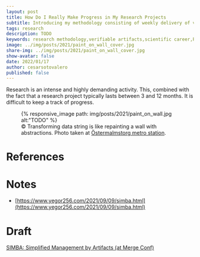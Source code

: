 ```yaml
---
layout: post
title: How Do I Really Make Progress in My Research Projects
subtitle: Introducing my methodology consisting of weekly delivery of verifiable artifacts
tags: research
description: TODO
keywords: research methodology,verifiable artifacts,scientific career,PhD student
image: ../img/posts/2021/paint_on_wall_cover.jpg
share-img: ../img/posts/2021/paint_on_wall_cover.jpg
show-avatar: false
date: 2022/01/17
author: cesarsotovalero
published: false
---
```


Research is an intense and highly demanding activity.
This, combined with the fact that a research project typically lasts between 3 and 12 months.
It is difficult to keep a track of progress.


<figure class="jb_picture">
{% responsive_image path: img/posts/2021/paint_on_wall.jpg alt:"TODO" %}
  <figcaption class="stroke"> 
&#169; Transforming data string is like repainting a wall with abstractions. Photo taken at <a href="https://goo.gl/maps/vzMt6ScMnddqbowc8">Östermalmstorg metro station</a>.
</figcaption>
</figure>


# References


# Notes

- [https://www.yegor256.com/2021/09/09/simba.html](https://www.yegor256.com/2021/09/09/simba.html)


# Draft

[SIMBA: Simplified Management by Artifacts (at Merge Conf)](https://youtu.be/2IwBc9UI4Sg)

